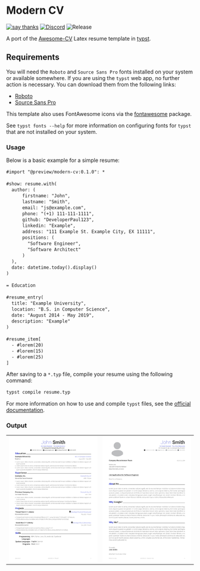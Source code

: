 # Modern CV

[![say thanks](https://img.shields.io/badge/Say%20Thanks-👍-1EAEDB.svg)](https://github.com/DeveloperPaul123/modern-cv/stargazers)
[![Discord](https://img.shields.io/discord/652515194572111872?logo=Discord)](https://discord.gg/CX2ybByRnt)
![Release](https://img.shields.io/github/v/release/DeveloperPaul123/modern-cv)

A port of the [Awesome-CV](https://github.com/posquit0/Awesome-CV) Latex resume template in [typst](https://github.com/typst/typst).

## Requirements

You will need the `Roboto` and `Source Sans Pro` fonts installed on your system or available somewhere. If you are using the `typst` web app, no further action is necessary. You can download them from the following links:

- [Roboto](https://fonts.google.com/specimen/Roboto)
- [Source Sans Pro](https://github.com/adobe-fonts/source-sans-pro)

This template also uses FontAwesome icons via the [fontawesome](https://typst.app/universe/package/fontawesome) package.

See `typst fonts --help` for more information on configuring fonts for `typst` that are not installed on your system.

### Usage

Below is a basic example for a simple resume:

```typst
#import "@preview/modern-cv:0.1.0": *

#show: resume.with(
  author: (
      firstname: "John", 
      lastname: "Smith",
      email: "js@example.com", 
      phone: "(+1) 111-111-1111",
      github: "DeveloperPaul123",
      linkedin: "Example",
      address: "111 Example St. Example City, EX 11111",
      positions: (
        "Software Engineer",
        "Software Architect"
      )
  ),
  date: datetime.today().display()
)

= Education

#resume_entry(
  title: "Example University",
  location: "B.S. in Computer Science",
  date: "August 2014 - May 2019",
  description: "Example"
)

#resume_item[
  - #lorem(20)
  - #lorem(15)
  - #lorem(25)  
]
```

After saving to a `*.typ` file, compile your resume using the following command:

```bash
typst compile resume.typ
```

For more information on how to use and compile `typst` files, see the [official documentation](https://typst.app/docs).

### Output

| | |
| --- | --- |
| ![Resume](resume.png) | ![Coverletter](coverletter.png) |
